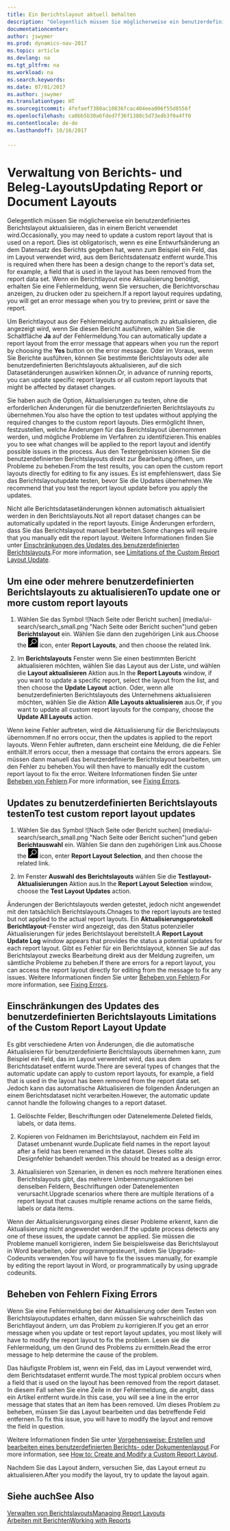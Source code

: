 ```yaml
---
title: Ein Berichtslayout aktuell behalten
description: "Gelegentlich müssen Sie möglicherweise ein benutzerdefiniertes Berichtslayout aktualisieren, das in einem Bericht verwendet wird. Dies ist obligatorisch, wenn es eine Entwurfsänderung an dem Datensatz des Berichts gegeben hat, wenn zum Beispiel ein Feld, das im Layout verwendet wird, aus dem Berichtsdatensatz entfernt wurde."
documentationcenter: 
author: jswymer
ms.prod: dynamics-nav-2017
ms.topic: article
ms.devlang: na
ms.tgt_pltfrm: na
ms.workload: na
ms.search.keywords: 
ms.date: 07/01/2017
ms.author: jswymer
ms.translationtype: HT
ms.sourcegitcommit: 4fefaef7380ac10836fcac404eea006f55d8556f
ms.openlocfilehash: ca0bb5b30a6fded7f36f1380c5d73edb3f0a4ff0
ms.contentlocale: de-de
ms.lasthandoff: 10/16/2017

---
```

# <a name="updating-report-or-document-layouts"></a><span data-ttu-id="dd69d-104">Verwaltung von Berichts- und Beleg-Layouts</span><span class="sxs-lookup"><span data-stu-id="dd69d-104">Updating Report or Document Layouts</span></span>
<span data-ttu-id="dd69d-105">Gelegentlich müssen Sie möglicherweise ein benutzerdefiniertes Berichtslayout aktualisieren, das in einem Bericht verwendet wird.</span><span class="sxs-lookup"><span data-stu-id="dd69d-105">Occasionally, you may need to update a custom report layout that is used on a report.</span></span> <span data-ttu-id="dd69d-106">Dies ist obligatorisch, wenn es eine Entwurfsänderung an dem Datensatz des Berichts gegeben hat, wenn zum Beispiel ein Feld, das im Layout verwendet wird, aus dem Berichtsdatensatz entfernt wurde.</span><span class="sxs-lookup"><span data-stu-id="dd69d-106">This is required when there has been a design change to the report's data set, for example, a field that is used in the layout has been removed from the report data set.</span></span> <span data-ttu-id="dd69d-107">Wenn ein Berichtlayout eine Aktualisierung benötigt, erhalten Sie eine Fehlermeldung, wenn Sie versuchen, die Berichtvorschau anzeigen, zu drucken oder zu speichern.</span><span class="sxs-lookup"><span data-stu-id="dd69d-107">If a report layout requires updating, you will get an error message when you try to preview, print or save the report.</span></span>  
  
<span data-ttu-id="dd69d-108">Um Berichtlayout aus der Fehlermeldung automatisch zu aktualisieren, die angezeigt wird, wenn Sie diesen Bericht ausführen, wählen Sie die Schaltfläche **Ja** auf der Fehlermeldung.</span><span class="sxs-lookup"><span data-stu-id="dd69d-108">You can automatically update a report layout from the error message that appears when you run the report by choosing the **Yes** button on the error message.</span></span> <span data-ttu-id="dd69d-109">Oder im Voraus, wenn Sie Berichte ausführen, können Sie bestimmte Berichtslayouts oder alle benutzerdefinierten Berichtslayouts aktualisieren, auf die sich Datasetänderungen auswirken können.</span><span class="sxs-lookup"><span data-stu-id="dd69d-109">Or, in advance of running reports, you can update specific report layouts or all custom report layouts that might be affected by dataset changes.</span></span>  
  
<span data-ttu-id="dd69d-110">Sie haben auch die Option, Aktualisierungen zu testen, ohne die erforderlichen Änderungen für die benutzerdefinierten Berichtslayouts zu übernehmen.</span><span class="sxs-lookup"><span data-stu-id="dd69d-110">You also have the option to test updates without applying the required changes to the custom report layouts.</span></span> <span data-ttu-id="dd69d-111">Dies ermöglicht Ihnen, festzustellen, welche Änderungen für das Berichtslayout übernommen werden, und mögliche Probleme im Verfahren zu identifizieren.</span><span class="sxs-lookup"><span data-stu-id="dd69d-111">This enables you to see what changes will be applied to the report layout and identify possible issues in the process.</span></span> <span data-ttu-id="dd69d-112">Aus den Testergebnissen können Sie die benutzerdefinierten Berichtslayouts direkt zur Bearbeitung öffnen, um Probleme zu beheben.</span><span class="sxs-lookup"><span data-stu-id="dd69d-112">From the test results, you can open the custom report layouts directly for editing to fix any issues.</span></span> <span data-ttu-id="dd69d-113">Es ist empfehlenswert, dass Sie das Berichtslayoutupdate testen, bevor Sie die Updates übernehmen.</span><span class="sxs-lookup"><span data-stu-id="dd69d-113">We recommend that you test the report layout update before you apply the updates.</span></span>  
  
<span data-ttu-id="dd69d-114">Nicht alle Berichtsdatasetänderungen können automatisch aktualisiert werden in den Berichtslayouts.</span><span class="sxs-lookup"><span data-stu-id="dd69d-114">Not all report dataset changes can be automatically updated in the report layouts.</span></span> <span data-ttu-id="dd69d-115">Einige Änderungen erfordern, dass Sie das Berichtslayout manuell bearbeiten.</span><span class="sxs-lookup"><span data-stu-id="dd69d-115">Some changes will require that you manually edit the report layout.</span></span> <span data-ttu-id="dd69d-116">Weitere Informationen finden Sie unter [Einschränkungen des Updates des benutzerdefinierten Berichtslayouts](ui-update-report-layouts.md#UpdateLimitations).</span><span class="sxs-lookup"><span data-stu-id="dd69d-116">For more information, see [Limitations of the Custom Report Layout Update](ui-update-report-layouts.md#UpdateLimitations).</span></span>  
  
## <a name="to-update-one-or-more-custom-report-layouts"></a><span data-ttu-id="dd69d-117">Um eine oder mehrere benutzerdefinierten Berichtslayouts zu aktualisieren</span><span class="sxs-lookup"><span data-stu-id="dd69d-117">To update one or more custom report layouts</span></span>  
  
1.  <span data-ttu-id="dd69d-118">Wählen Sie das Symbol ![Nach Seite oder Bericht suchen] (media/ui-search/search_small.png "Nach Seite oder Bericht suchen")und geben **Berichtslayout** ein. Wählen Sie dann den zugehörigen Link aus.</span><span class="sxs-lookup"><span data-stu-id="dd69d-118">Choose the ![Search for Page or Report](media/ui-search/search_small.png "Search for Page or Report icon") icon, enter **Report Layouts**, and then choose the related link.</span></span>  
  
2.  <span data-ttu-id="dd69d-119">Im **Berichtslayouts** Fenster wenn Sie einen bestimmten Bericht aktualisieren möchten, wählen Sie das Layout aus der Liste, und wählen die **Layout aktualisieren** Aktion aus.</span><span class="sxs-lookup"><span data-stu-id="dd69d-119">In the **Report Layouts** window, if you want to update a specific report, select the layout from the list, and then choose the **Update Layout** action.</span></span> <span data-ttu-id="dd69d-120">Oder, wenn alle benutzerdefinierten Berichtslayouts des Unternehmens aktualisieren möchten, wählen Sie die Aktion **Alle Layouts aktualisieren** aus.</span><span class="sxs-lookup"><span data-stu-id="dd69d-120">Or, if you want to update all custom report layouts for the company, choose the **Update All Layouts** action.</span></span>  

<span data-ttu-id="dd69d-121">Wenn keine Fehler auftreten, wird die Aktualisierung für die Berichtslayouts übernommen.</span><span class="sxs-lookup"><span data-stu-id="dd69d-121">If no errors occur, then the updates is applied to the report layouts.</span></span> <span data-ttu-id="dd69d-122">Wenn Fehler auftreten, dann erscheint eine Meldung, die die Fehler enthält.</span><span class="sxs-lookup"><span data-stu-id="dd69d-122">If errors occur, then a message that contains the errors appears.</span></span> <span data-ttu-id="dd69d-123">Sie müssen dann manuell das benutzerdefinierte Berichtslayout bearbeiten, um den Fehler zu beheben.</span><span class="sxs-lookup"><span data-stu-id="dd69d-123">You will then have to manually edit the custom report layout to fix the error.</span></span> <span data-ttu-id="dd69d-124">Weitere Informationen finden Sie unter [Beheben von Fehlern](ui-update-report-layouts.md#FixErrors).</span><span class="sxs-lookup"><span data-stu-id="dd69d-124">For more information, see [Fixing Errors](ui-update-report-layouts.md#FixErrors).</span></span>  

## <a name="to-test-custom-report-layout-updates"></a><span data-ttu-id="dd69d-125">Updates zu benutzerdefinierten Berichtslayouts testen</span><span class="sxs-lookup"><span data-stu-id="dd69d-125">To test custom report layout updates</span></span>  
  
1.  <span data-ttu-id="dd69d-126">Wählen Sie das Symbol ![Nach Seite oder Bericht suchen] (media/ui-search/search_small.png "Nach Seite oder Bericht suchen")und geben **Berichtauswahl** ein. Wählen Sie dann den zugehörigen Link aus.</span><span class="sxs-lookup"><span data-stu-id="dd69d-126">Choose the ![Search for Page or Report](media/ui-search/search_small.png "Search for Page or Report icon") icon, enter **Report Layout Selection**, and then choose the related link.</span></span>  
  
2.  <span data-ttu-id="dd69d-127">Im Fenster **Auswahl des Berichtslayouts** wählen Sie die **Testlayout-Aktualisierungen** Aktion aus.</span><span class="sxs-lookup"><span data-stu-id="dd69d-127">In the **Report Layout Selection** window, choose the **Test Layout Updates** action.</span></span>  
  
 <span data-ttu-id="dd69d-128">Änderungen der Berichtslayouts werden getestet, jedoch nicht angewendet mit den tatsächlich Berichtslayouts.</span><span class="sxs-lookup"><span data-stu-id="dd69d-128">Chnages to the report layouts are tested but not applied to the actual report layouts.</span></span> <span data-ttu-id="dd69d-129">Ein **Aktualisierungsprotokoll Berichtlayout**-Fenster wird angezeigt, das den Status potenzieller Aktualisierungen für jedes Berichtslayout bereitstellt.</span><span class="sxs-lookup"><span data-stu-id="dd69d-129">A **Report Layout Update Log** window appears that provides the status a potential updates for each report layout.</span></span> <span data-ttu-id="dd69d-130">Gibt es Fehler für ein Berichtslayout, können Sie auf das Berichtslayout zwecks Bearbeitung direkt aus der Meldung zugreifen, um sämtliche Probleme zu beheben.</span><span class="sxs-lookup"><span data-stu-id="dd69d-130">If there are errors for a report layout, you can access the report layout directly for editing from the message to fix any issues.</span></span> <span data-ttu-id="dd69d-131">Weitere Informationen finden Sie unter [Beheben von Fehlern](ui-update-report-layouts.md#FixErrors).</span><span class="sxs-lookup"><span data-stu-id="dd69d-131">For more information, see [Fixing Errors](ui-update-report-layouts.md#FixErrors).</span></span>  
  
##  <span data-ttu-id="dd69d-132"><a name="UpdateLimitations"></a> Einschränkungen des Updates des benutzerdefinierten Berichtslayouts</span><span class="sxs-lookup"><span data-stu-id="dd69d-132"><a name="UpdateLimitations"></a> Limitations of the Custom Report Layout Update</span></span>  
 <span data-ttu-id="dd69d-133">Es gibt verschiedene Arten von Änderungen, die die automatische Aktualisieren für benutzerdefinierte Berichtslayouts übernehmen kann, zum Beispiel ein Feld, das im Layout verwendet wird, das aus dem Berichtsdataset entfernt wurde.</span><span class="sxs-lookup"><span data-stu-id="dd69d-133">There are several types of changes that the automatic update can apply to custom report layouts, for example, a field that is used in the layout has been removed from the report data set.</span></span> <span data-ttu-id="dd69d-134">Jedoch kann das automatische Aktualisieren die folgenden Änderungen an einem Berichtsdataset nicht verarbeiten.</span><span class="sxs-lookup"><span data-stu-id="dd69d-134">However, the automatic update cannot handle the following changes to a report dataset.</span></span>  
  
1.  <span data-ttu-id="dd69d-135">Gelöschte Felder, Beschriftungen oder Datenelemente.</span><span class="sxs-lookup"><span data-stu-id="dd69d-135">Deleted fields, labels, or data items.</span></span>  
  
2.  <span data-ttu-id="dd69d-136">Kopieren von Feldnamen im Berichtslayout, nachdem ein Feld im Dataset umbenannt wurde.</span><span class="sxs-lookup"><span data-stu-id="dd69d-136">Duplicate field names in the report layout after a field has been renamed in the dataset.</span></span> <span data-ttu-id="dd69d-137">Dieses sollte als Designfehler behandelt werden.</span><span class="sxs-lookup"><span data-stu-id="dd69d-137">This should be treated as a design error.</span></span>  
  
3.  <span data-ttu-id="dd69d-138">Aktualisieren von Szenarien, in denen es noch mehrere Iterationen eines Berichtslayouts gibt, das mehrere Umbenennungsaktionen bei denselben Feldern, Beschriftungen oder Datenelementen verursacht.</span><span class="sxs-lookup"><span data-stu-id="dd69d-138">Upgrade scenarios where there are multiple iterations of a report layout that causes multiple rename actions on the same fields, labels or data items.</span></span>  
  
 <span data-ttu-id="dd69d-139">Wenn der Aktualisierungsvorgang eines dieser Probleme erkennt, kann die Aktualisierung nicht angewendet werden.</span><span class="sxs-lookup"><span data-stu-id="dd69d-139">If the update process detects any one of these issues, the update cannot be applied.</span></span> <span data-ttu-id="dd69d-140">Sie müssen die Probleme manuell korrigieren, indem Sie beispielsweise das Berichtslayout in Word bearbeiten, oder programmgesteuert, indem Sie Upgrade-Codeunits verwenden.</span><span class="sxs-lookup"><span data-stu-id="dd69d-140">You will have to fix the issues manually, for example by editing the report layout in Word, or programmatically by using upgrade codeunits.</span></span>  
  
##  <span data-ttu-id="dd69d-141"><a name="FixErrors"></a> Beheben von Fehlern</span><span class="sxs-lookup"><span data-stu-id="dd69d-141"><a name="FixErrors"></a> Fixing Errors</span></span>  
 <span data-ttu-id="dd69d-142">Wenn Sie eine Fehlermeldung bei der Aktualisierung oder dem Testen von Berichtslayoutupdates erhalten, dann müssen Sie wahrscheinlich das Berichtlayout ändern, um das Problem zu korrigieren.</span><span class="sxs-lookup"><span data-stu-id="dd69d-142">If you get an error message when you update or test report layout updates, you most likely will have to modify the report layout to fix the problem.</span></span> <span data-ttu-id="dd69d-143">Lesen sie die Fehlermeldung, um den Grund des Problems zu ermitteln.</span><span class="sxs-lookup"><span data-stu-id="dd69d-143">Read the error message to help determine the cause of the problem.</span></span>  
  
 <span data-ttu-id="dd69d-144">Das häufigste Problem ist, wenn ein Feld, das im Layout verwendet wird, dem Berichtsdataset entfernt wurde.</span><span class="sxs-lookup"><span data-stu-id="dd69d-144">The most typical problem occurs when a field that is used on the layout has been removed from the report dataset.</span></span> <span data-ttu-id="dd69d-145">In diesem Fall sehen Sie eine Zeile in der Fehlermeldung, die angibt, dass ein Artikel entfernt wurde.</span><span class="sxs-lookup"><span data-stu-id="dd69d-145">In this case, you will see a line in the error message that states that an item has been removed.</span></span> <span data-ttu-id="dd69d-146">Um dieses Problem zu beheben, müssen Sie das Layout bearbeiten und das betreffende Feld entfernen.</span><span class="sxs-lookup"><span data-stu-id="dd69d-146">To fix this issue, you will have to modify the layout and remove the field in question.</span></span>  
  
 <span data-ttu-id="dd69d-147">Weitere Informationen finden Sie unter [Vorgehensweise: Erstellen und bearbeiten  eines benutzerdefinierten Berichts- oder Dokumentenlayout](ui-how-create-custom-report-layout.md#ModifyCustomLayout).</span><span class="sxs-lookup"><span data-stu-id="dd69d-147">For more information, see [How to: Create and Modify a Custom Report Layout](ui-how-create-custom-report-layout.md#ModifyCustomLayout).</span></span>  
  
 <span data-ttu-id="dd69d-148">Nachdem Sie das Layout ändern, versuchen Sie, das Layout erneut zu aktualisieren.</span><span class="sxs-lookup"><span data-stu-id="dd69d-148">After you modify the layout, try to update the layout again.</span></span>  
  
## <a name="see-also"></a><span data-ttu-id="dd69d-149">Siehe auch</span><span class="sxs-lookup"><span data-stu-id="dd69d-149">See Also</span></span>  
 [<span data-ttu-id="dd69d-150">Verwalten von Berichtslayouts</span><span class="sxs-lookup"><span data-stu-id="dd69d-150">Managing Report Layouts</span></span>](ui-manage-report-layouts.md)  
 [<span data-ttu-id="dd69d-151">Arbeiten mit Berichten</span><span class="sxs-lookup"><span data-stu-id="dd69d-151">Working with Reports</span></span>](ui-work-report.md)  
